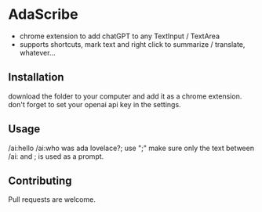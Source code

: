 # AdaScribe
- chrome extension to add chatGPT to any TextInput / TextArea
- supports shortcuts, mark text and right click to summarize / translate, whatever...

## Installation
download the folder to your computer and add it as a chrome extension.
don't forget to set your openai api key in the settings. 

## Usage
/ai:hello
/ai:who was ada lovelace?; 
use ";" make sure only the text between /ai: and ; is used as a prompt. 

## Contributing
Pull requests are welcome.

